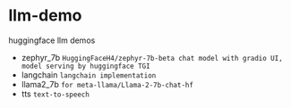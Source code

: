 # llm-demo
huggingface llm demos

- zephyr_7b `HuggingFaceH4/zephyr-7b-beta chat model with gradio UI, model serving by huggingface TGI`
- langchain `langchain implementation`
- llama2_7b `for meta-llama/Llama-2-7b-chat-hf`
- tts `text-to-speech`